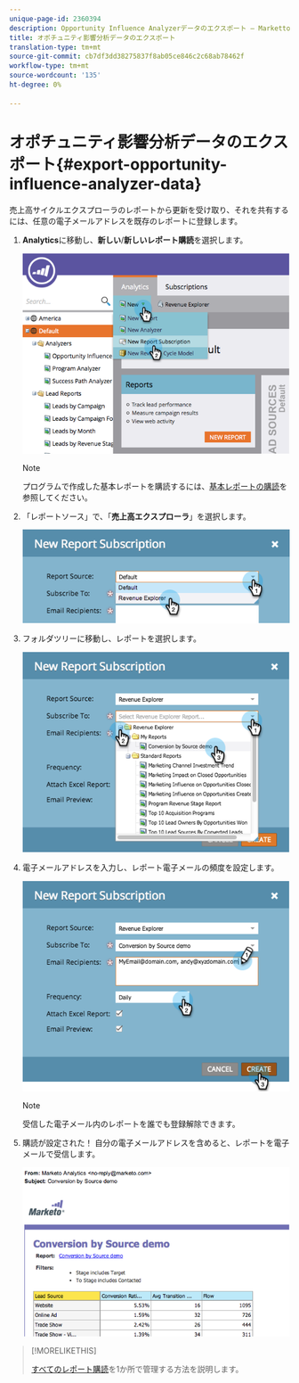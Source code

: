```yaml
---
unique-page-id: 2360394
description: Opportunity Influence Analyzerデータのエクスポート — Marketto Docs — 製品ドキュメント
title: オポチュニティ影響分析データのエクスポート
translation-type: tm+mt
source-git-commit: cb7df3dd38275837f8ab05ce846c2c68ab78462f
workflow-type: tm+mt
source-wordcount: '135'
ht-degree: 0%

---
```



# オポチュニティ影響分析データのエクスポート{#export-opportunity-influence-analyzer-data}

売上高サイクルエクスプローラのレポートから更新を受け取り、それを共有するには、任意の電子メールアドレスを既存のレポートに登録します。

1. **Analytics**&#x200B;に移動し、**新しい**/**新しいレポート購読**&#x200B;を選択します。

   ![](assets/image2014-9-17-12-3a40-3a46.png)

   >[!NOTE]
   >
   >プログラムで作成した基本レポートを購読するには、[基本レポートの購読](/help/marketo/product-docs/reporting/basic-reporting/report-subscriptions/subscribe-to-a-basic-report.md)を参照してください。

1. 「レポートソース」で、「**売上高エクスプローラ**」を選択します。

   ![](assets/image2014-9-17-12-3a42-3a15.png)

1. フォルダツリーに移動し、レポートを選択します。

   ![](assets/image2014-9-17-12-3a42-3a24.png)

1. 電子メールアドレスを入力し、レポート電子メールの頻度を設定します。

   ![](assets/image2014-9-17-12-3a42-3a29.png)

   >[!NOTE]
   >
   >受信した電子メール内のレポートを誰でも登録解除できます。

1. 購読が設定された！ 自分の電子メールアドレスを含めると、レポートを電子メールで受信します。

   ![](assets/image2014-9-17-12-3a42-3a53.png)

>[!MORELIKETHIS]
>
>[すべてのレポート購読](/help/marketo/product-docs/reporting/basic-reporting/report-subscriptions/manage-report-subscriptions.md)を1か所で管理する方法を説明します。
